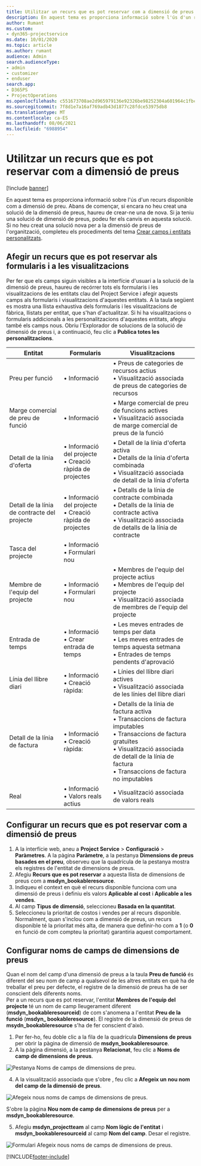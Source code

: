 ```yaml
---
title: Utilitzar un recurs que es pot reservar com a dimensió de preus
description: En aquest tema es proporciona informació sobre l'ús d'un recurs disponible com a dimensió de preu.
author: Rumant
ms.custom:
- dyn365-projectservice
ms.date: 10/01/2020
ms.topic: article
ms.author: rumant
audience: Admin
search.audienceType:
- admin
- customizer
- enduser
search.app:
- D365PS
- ProjectOperations
ms.openlocfilehash: c551673708ae2d965979136e92326be98252304a601964c1fbc52a329c592712
ms.sourcegitcommit: 7f8d1e7a16af769adb43d1877c28fdce53975db8
ms.translationtype: MT
ms.contentlocale: ca-ES
ms.lasthandoff: 08/06/2021
ms.locfileid: "6988954"
---
```

# <a name="use-bookable-resource-as-a-pricing-dimension"></a>Utilitzar un recurs que es pot reservar com a dimensió de preus

[!include [banner](../includes/psa-now-project-operations.md)]

En aquest tema es proporciona informació sobre l'ús d'un recurs disponible com a dimensió de preu. Abans de començar, si encara no heu creat una solució de la dimensió de preus, haureu de crear-ne una de nova. Si ja teniu una solució de dimensió de preus, podeu fer els canvis en aquesta solució. Si no heu creat una solució nova per a la dimensió de preus de l'organització, completeu els procediments del tema [Crear camps i entitats personalitzats](create-custom-fields-entities.md).

## <a name="add-bookable-resource-to-forms-and-views"></a>Afegir un recurs que es pot reservar als formularis i a les visualitzacions
Per fer que els camps siguin visibles a la interfície d'usuari a la solució de la dimensió de preus, haureu de recórrer tots els formularis i les visualitzacions de les entitats clau del Project Service i afegir aquests camps als formularis i visualitzacions d'aquestes entitats.
A la taula següent es mostra una llista exhaustiva dels formularis i les visualitzacions de fàbrica, llistats per entitat, que s'han d'actualitzar. Si hi ha visualitzacions o formularis addicionals a les personalitzacions d'aquestes entitats, afegiu també els camps nous.
Obriu l'Explorador de solucions de la solució de dimensió de preus i, a continuació, feu clic a **Publica totes les personalitzacions**.


|   Entitat        | Formularis   |Visualitzacions        |
| ------------------------------|---------------------------------|----------------------------------|
|  Preu per funció|• Informació |• Preus de categories de recursos actius<br> • Visualització associada de preus de categories de recursos|
|  Marge comercial de preu de funció|• Informació|• Marge comercial de preu de funcions actives<br>• Visualització associada de marge comercial de preus de la funció|
|  Detall de la línia d'oferta|• Informació del projecte<br>• Creació ràpida de projectes|• Detall de la línia d'oferta activa<br>• Detalls de la línia d'oferta combinada<br>• Visualització associada de detall de la línia d'oferta|
|  Detall de la línia de contracte del projecte|• Informació del projecte<br>• Creació ràpida de projectes|• Detalls de la línia de contracte combinada<br>• Detalls de la línia de contracte activa<br>• Visualització associada de detalls de la línia de contracte|
|  Tasca del projecte|• Informació<br>• Formulari nou||
|  Membre de l'equip del projecte|• Informació<br>• Formulari nou|• Membres de l'equip del projecte actius<br>• Membres de l'equip del projecte<br>• Visualització associada de membres de l'equip del projecte|
|  Entrada de temps|• Informació<br>• Crear entrada de temps|• Les meves entrades de temps per data<br>• Les meves entrades de temps aquesta setmana<br>• Entrades de temps pendents d'aprovació|
|  Línia del llibre diari|• Informació<br>• Creació ràpida:|• Línies del llibre diari actives<br>• Visualització associada de les línies del llibre diari|
|  Detall de la línia de factura|• Informació<br>• Creació ràpida:|• Detalls de la línia de factura activa<br>• Transaccions de factura imputables<br>• Transaccions de factura gratuïtes<br>• Visualització associada de detall de la línia de factura<br>• Transaccions de factura no imputables|
|  Real|• Informació<br>• Valors reals actius|• Visualització associada de valors reals|

## <a name="set-up-bookable-resource-as-a-pricing-dimension"></a>Configurar un recurs que es pot reservar com a dimensió de preus

1. A la interfície web, aneu a **Project Service** > **Configuració** > **Paràmetres**. A la pàgina **Paràmetre**, a la pestanya **Dimensions de preus basades en el preu**, observeu que la quadrícula de la pestanya mostra els registres de l'entitat de dimensions de preus. 
2. Afegiu **Recurs que es pot reservar** a aquesta llista de dimensions de preus com a **msdyn_bookableresource**. 
3. Indiqueu el context en què el recurs disponible funciona com una dimensió de preus i definiu els valors **Aplicable al cost** i **Aplicable a les vendes**.
4. Al camp **Tipus de dimensió**, seleccioneu **Basada en la quantitat**. 
5. Seleccioneu la prioritat de costos i vendes per al recurs disponible. Normalment, quan s'inclou com a dimensió de preus, un recurs disponible té la prioritat més alta, de manera que definir-ho com a **1** (o **0** en funció de com compteu la prioritat) garantiria aquest comportament.

## <a name="set-up-pricing-dimension-field-names"></a>Configurar noms de camps de dimensions de preus

Quan el nom del camp d'una dimensió de preus a la taula **Preu de funció** és diferent del seu nom de camp a qualsevol de les altres entitats en què ha de treballar el preu per defecte, el registre de la dimensió de preus ha de ser conscient dels diferents noms.    
Per a un recurs que es pot reservar, l'entitat **Membres de l'equip del projecte** té un nom de camp lleugerament diferent (**msdyn_bookableresourceid**) de com s'anomena a l'entitat **Preu de la funció** (**msdyn_ bookableresource**). El registre de la dimensió de preus de **msydn_bookableresource** s'ha de fer conscient d'això. 
1. Per fer-ho, feu doble clic a la fila de la quadrícula **Dimensions de preus** per obrir la pàgina de dimensió de **msdyn_bookableresource**.
2. A la pàgina dimensió, a la pestanya **Relacionat**, feu clic a **Noms de camp de dimensions de preus**.

 ![Pestanya Noms de camps de dimensions de preu.](media/PD-fieldname.png)

4. A la visualització associada que s'obre , feu clic a **Afegeix un nou nom del camp de la dimensió de preus**.

 ![Afegeix nous noms de camps de dimensions de preus.](media/Add-NewPD-fieldname.png)


S'obre la pàgina **Nou nom de camp de dimensions de preus** per a **msdyn_bookableresource**. 

5. Afegiu **msdyn_projectteam** al camp **Nom lògic de l'entitat** i **msdyn_bookableresourceid** al camp **Nom del camp**. Desar el registre.

 ![Formulari Afegeix nous noms de camps de dimensions de preus.](media/PD-fieldname-Added.png)


[!INCLUDE[footer-include](../includes/footer-banner.md)]